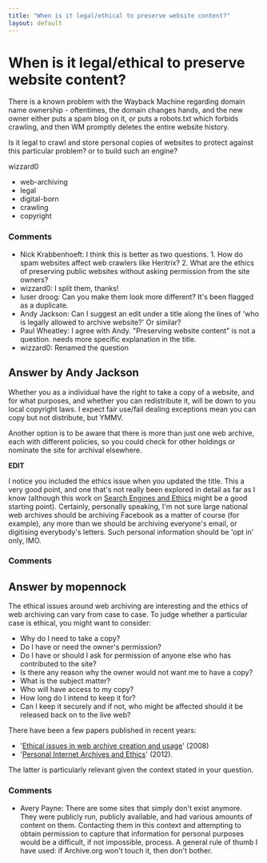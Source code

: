 ```yaml
---
title: "When is it legal/ethical to preserve website content?"
layout: default
---
```

When is it legal/ethical to preserve website content?
=====================
There is a known problem with the Wayback Machine regarding domain name
ownership - oftentimes, the domain changes hands, and the new owner
either puts a spam blog on it, or puts a robots.txt which forbids
crawling, and then WM promptly deletes the entire website history.

Is it legal to crawl and store personal copies of websites to protect
against this particular problem? or to build such an engine?

wizzard0

<ul class="tags"><li class="tag">web-archiving</li><li class="tag">legal</li><li class="tag">digital-born</li><li class="tag">crawling</li><li class="tag">copyright</li></ul>

### Comments ###
* Nick Krabbenhoeft: I think this is better as two questions. 1. How do spam websites affect
web crawlers like Heritrix? 2. What are the ethics of preserving public
websites without asking permission from the site owners?
* wizzard0: I split them, thanks!
* luser droog: Can you make them look more different? It's been flagged as a duplicate.
* Andy Jackson: Can I suggest an edit under a title along the lines of 'who is legally
allowed to archive website?' Or similar?
* Paul Wheatley: I agree with Andy. "Preserving website content" is not a question. needs
more specific explanation in the title.
* wizzard0: Renamed the question


Answer by Andy Jackson
----------------
Whether you as a individual have the right to take a copy of a website,
and for what purposes, and whether you can redistribute it, will be down
to you local copyright laws. I expect fair use/fail dealing exceptions
mean you can copy but not distribute, but YMMV.

Another option is to be aware that there is more than just one web
archive, each with different policies, so you could check for other
holdings or nominate the site for archival elsewhere.

**EDIT**

I notice you included the ethics issue when you updated the title. This
a very good point, and one that's not really been explored in detail as
far as I know (although this work on [Search Engines and
Ethics](http://plato.stanford.edu/entries/ethics-search/) might be a
good starting point). Certainly, personally speaking, I'm not sure large
national web archives should be archiving Facebook as a matter of course
(for example), any more than we should be archiving everyone's email, or
digitising everybody's letters. Such personal information should be 'opt
in' only, IMO.

### Comments ###

Answer by mopennock
----------------
The ethical issues around web archiving are interesting and the ethics
of web archiving can vary from case to case. To judge whether a
particular case is ethical, you might want to consider:

-   Why do I need to take a copy?
-   Do I have or need the owner's permission?
-   Do I have or should I ask for permission of anyone else who has
    contributed to the site?
-   Is there any reason why the owner would not want me to have a copy?
-   What is the subject matter?
-   Who will have access to my copy?
-   How long do I intend to keep it for?
-   Can I keep it securely and if not, who might be affected should it
    be released back on to the live web?

There have been a few papers published in recent years:

-   '[Ethical issues in web archive creation and
    usage](http://iwaw.europarchive.org/08/IWAW2008-Rauber.pdf)' (2008)
-   '[Personal Internet Archives and
    Ethics](http://rea.sagepub.com/content/early/2012/09/07/1747016112459450.full.pdf)'
    (2012).

The latter is particularly relevant given the context stated in your
question.

### Comments ###
* Avery Payne: There are some sites that simply don't exist anymore. They were publicly
run, publicly available, and had various amounts of content on them.
Contacting them in this context and attempting to obtain permission to
capture that information for personal purposes would be a difficult, if
not impossible, process. A general rule of thumb I have used: if
Archive.org won't touch it, then don't bother.

